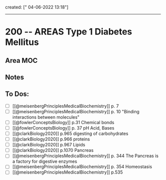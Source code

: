
created: [" 04-06-2022 13:18"]

---

# 200 -- AREAS Type 1 Diabetes Mellitus

## Area MOC


## Notes


## To Dos:
- [ ] [[@meisenbergPrinciplesMedicalBiochemistry]] p. 7
- [ ] [[@meisenbergPrinciplesMedicalBiochemistry]] p. 10 "Binding interactions between molecules"
- [ ] [[@fowlerConceptsBiology]] p.31 Chemical bonds
- [ ] [[@fowlerConceptsBiology]] p. 37 pH Acid, Bases
- [ ] [[@clarkBiology2020]] p.965 digesting of carbohydrates
- [ ] [[@clarkBiology2020]] p.966 proteins
- [ ]  [[@clarkBiology2020]] p.967 Lipids
- [ ]  [[@clarkBiology2020]] p.1070 Pancreas
- [ ] [[@meisenbergPrinciplesMedicalBiochemistry]] p. 344 The Pancreas is a factory for digestive enzymes
- [ ] [[@meisenbergPrinciplesMedicalBiochemistry]] p. 354 Homeostasis
- [ ] [[@meisenbergPrinciplesMedicalBiochemistry]] p.535
